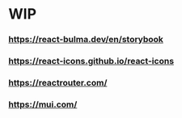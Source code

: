 # WIP

### https://react-bulma.dev/en/storybook

### https://react-icons.github.io/react-icons

### https://reactrouter.com/

### https://mui.com/
